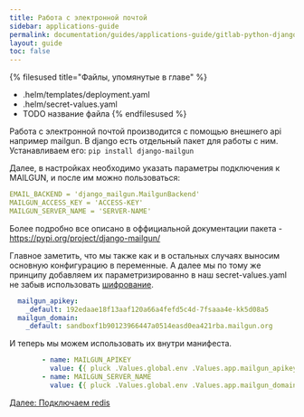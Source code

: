 ```yaml
---
title: Работа с электронной почтой
sidebar: applications-guide
permalink: documentation/guides/applications-guide/gitlab-python-django/060-email.html
layout: guide
toc: false
---
```


{% filesused title="Файлы, упомянутые в главе" %}
- .helm/templates/deployment.yaml
- .helm/secret-values.yaml
- TODO название файла
{% endfilesused %}

Работа с электронной почтой производится с помощью внешнего api например mailgun.
В django есть отдельный пакет для работы с ним.
Устанавливаем его: `pip install django-mailgun`

Далее, в настройках необходимо указать параметры подключения к MAILGUN, и после им можно пользоваться:
```yaml
EMAIL_BACKEND = 'django_mailgun.MailgunBackend'
MAILGUN_ACCESS_KEY = 'ACCESS-KEY'
MAILGUN_SERVER_NAME = 'SERVER-NAME'
```
Более подробно все описано в оффициальной документации пакета - https://pypi.org/project/django-mailgun/



Главное заметить, что мы также как и в остальных случаях выносим основную конфигурацию в переменные. А далее мы по тому же принципу добавляем их параметризированно в наш secret-values.yaml не забыв использовать [шифрование](####секретные-переменные).
```yaml
  mailgun_apikey:
    _default: 192edaae18f13aaf120a66a4fefd5c4d-7fsaaa4e-kk5d08a5
  mailgun_domain:
    _default: sandboxf1b90123966447a0514easd0ea421rba.mailgun.org
```
И теперь мы можем использовать их внутри манифеста.
```yaml
        - name: MAILGUN_APIKEY
          value: {{ pluck .Values.global.env .Values.app.mailgun_apikey | first | default .Values.app.mailgun_apikey._default }}
        - name: MAILGUN_SERVER_NAME
          value: {{ pluck .Values.global.env .Values.app.mailgun_domain | first | default .Values.app.mailgun_domain._default | quote }}
```


<div>
    <a href="070-redis.html" class="nav-btn">Далее: Подключаем redis</a>
</div>
